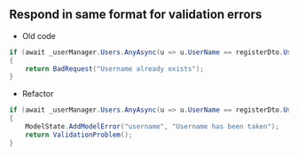## Respond in same format for validation errors
* Old code
```csharp
if (await _userManager.Users.AnyAsync(u => u.UserName == registerDto.Username.ToLower()))
{
    return BadRequest("Username already exists");
}
```

* Refactor
```csharp
if (await _userManager.Users.AnyAsync(u => u.UserName == registerDto.Username.ToLower()))
{
    ModelState.AddModelError("username", "Username has been taken");
    return ValidationProblem();
}

